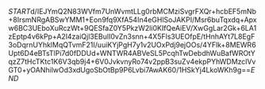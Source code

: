 $START$d/IEJYmQ2N83WVfm7UnWvmtLLg0rbMCMziSvgrFXQr+hcbEF5mNb+8IrsmNRgABSwYMM1+Eon9fq9XfA54In4eGHlSoJAKPI/Msr6buTqxdq+Apxw6BC3UEboXuRczWt+9QESfaZ0Y5PkzW2li0KIfQeAiEV/XwGgLar2Gk+6LA1zEptp4v6kPp+A2l4zaiQjl3EBulI0vZn3snn+4X5Fls3UEOfpE/tHnhAYt7L8EgF3oDqrnUYhklMqQTvmF21I/uuiKYjPgH7y1v2UOxPdj9ejOOs/4YFlk+8MEWR6Upt6D4eBTsTlPi7d0fDDUd+WNTWR4ABVeSL5PcqhTwDebdhWuBafWROtYqzZ7tHcTKtc1K6V3qb9j4+6V0JvkvnyRo74v2ppB3suZv4ekpPYhWDMzclVvGT0+yOANhilwOd3xdUgoSbOtBp9P6Lvbi7AwAK60/1HSkYj4LkoWKh9g==$END$